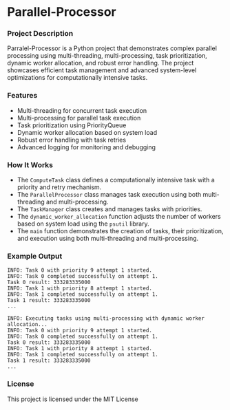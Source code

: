 # Parallel-Processor

### Project Description
Parralel-Processor is a Python project that demonstrates complex parallel processing using multi-threading, multi-processing, task prioritization, dynamic worker allocation, and robust error handling. The project showcases efficient task management and advanced system-level optimizations for computationally intensive tasks.

### Features
- Multi-threading for concurrent task execution
- Multi-processing for parallel task execution
- Task prioritization using PriorityQueue
- Dynamic worker allocation based on system load
- Robust error handling with task retries
- Advanced logging for monitoring and debugging

### How It Works
- The `ComputeTask` class defines a computationally intensive task with a priority and retry mechanism.
- The `ParallelProcessor` class manages task execution using both multi-threading and multi-processing.
- The `TaskManager` class creates and manages tasks with priorities.
- The `dynamic_worker_allocation` function adjusts the number of workers based on system load using the `psutil` library.
- The `main` function demonstrates the creation of tasks, their prioritization, and execution using both multi-threading and multi-processing.


### Example Output
```
INFO: Task 0 with priority 9 attempt 1 started.
INFO: Task 0 completed successfully on attempt 1.
Task 0 result: 333283335000
INFO: Task 1 with priority 8 attempt 1 started.
INFO: Task 1 completed successfully on attempt 1.
Task 1 result: 333283335000
...

INFO: Executing tasks using multi-processing with dynamic worker allocation...
INFO: Task 0 with priority 9 attempt 1 started.
INFO: Task 0 completed successfully on attempt 1.
Task 0 result: 333283335000
INFO: Task 1 with priority 8 attempt 1 started.
INFO: Task 1 completed successfully on attempt 1.
Task 1 result: 333283335000
...
```

### License
This project is licensed under the MIT License

